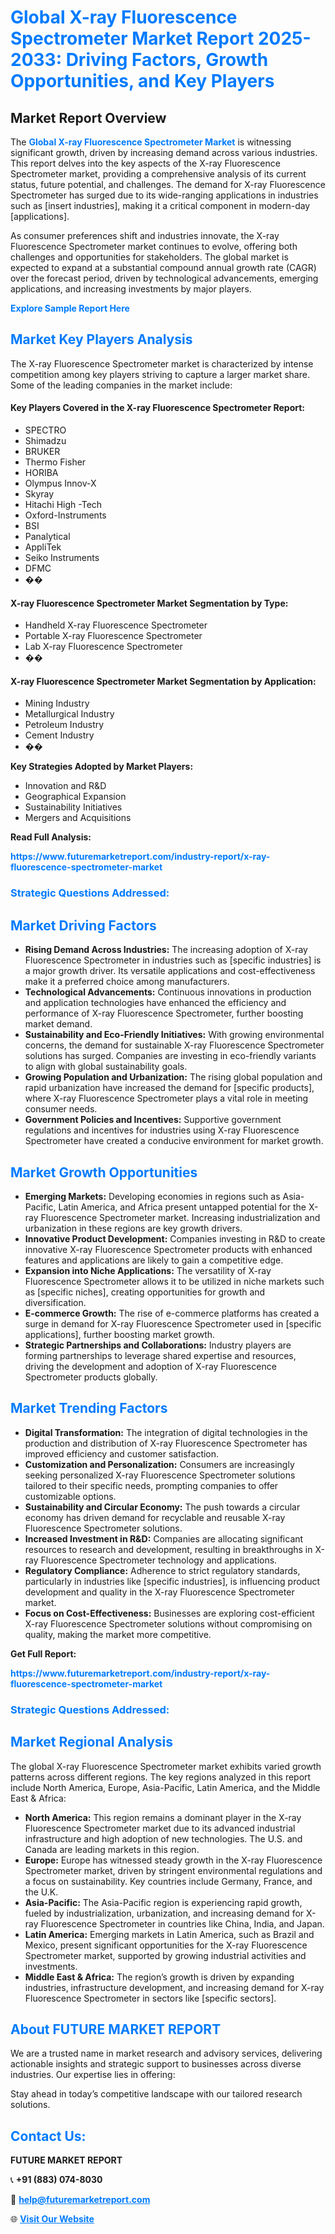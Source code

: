 <h1 style="color: #007BFF;">Global X-ray Fluorescence Spectrometer Market Report 2025-2033: Driving Factors, Growth Opportunities, and Key Players</h1>

<section id="overview">
<h2>Market Report Overview</h2>
<p>The <a href="https://www.futuremarketreport.com/industry-report/x-ray-fluorescence-spectrometer-market" style="color: #007BFF; text-decoration: none;"><strong>Global X-ray Fluorescence Spectrometer Market</strong></a> is witnessing significant growth, driven by increasing demand across various industries. This report delves into the key aspects of the X-ray Fluorescence Spectrometer market, providing a comprehensive analysis of its current status, future potential, and challenges. The demand for X-ray Fluorescence Spectrometer has surged due to its wide-ranging applications in industries such as [insert industries], making it a critical component in modern-day [applications].</p>
<p>As consumer preferences shift and industries innovate, the X-ray Fluorescence Spectrometer market continues to evolve, offering both challenges and opportunities for stakeholders. The global market is expected to expand at a substantial compound annual growth rate (CAGR) over the forecast period, driven by technological advancements, emerging applications, and increasing investments by major players.</p>
</section>

<section id="overview">
<p><a href="https://www.futuremarketreport.com/request-sample/reportId=114040" style="color: #007BFF; text-decoration: none;"><strong>Explore Sample Report Here</strong></a></p>
</section>

<section id="key-players">
<h2 style="color: #007BFF;">Market Key Players Analysis</h2>
<p>The X-ray Fluorescence Spectrometer market is characterized by intense competition among key players striving to capture a larger market share. Some of the leading companies in the market include:</p>
<h4>Key Players Covered in the X-ray Fluorescence Spectrometer Report:</h4>
<ul><li>SPECTRO</li><li>Shimadzu</li><li>BRUKER</li><li>Thermo Fisher</li><li>HORIBA</li><li>Olympus Innov-X</li><li>Skyray</li><li>Hitachi High -Tech</li><li>Oxford-Instruments</li><li>BSI</li><li>Panalytical</li><li>AppliTek</li><li>Seiko Instruments</li><li>DFMC</li><li>��</li></ul>
<h4>X-ray Fluorescence Spectrometer Market Segmentation by Type:</h4>
<ul><li>Handheld X-ray Fluorescence Spectrometer</li><li>Portable X-ray Fluorescence Spectrometer</li><li>Lab X-ray Fluorescence Spectrometer</li><li>��</li></ul>

<h4>X-ray Fluorescence Spectrometer Market Segmentation by Application:</h4>
<ul><li>Mining Industry</li><li>Metallurgical Industry</li><li>Petroleum Industry</li><li>Cement Industry</li><li>��</li></ul>
<p><strong>Key Strategies Adopted by Market Players:</strong></p>
<ul>
<li>Innovation and R&D</li>
<li>Geographical Expansion</li>
<li>Sustainability Initiatives</li>
<li>Mergers and Acquisitions</li>
</ul>
</section>

<section>
<p><strong>Read Full Analysis: </strong></p><a href="https://www.futuremarketreport.com/industry-report/x-ray-fluorescence-spectrometer-market" style="color: #007BFF; text-decoration: none;"><strong>https://www.futuremarketreport.com/industry-report/x-ray-fluorescence-spectrometer-market</strong></a>
<h3 style="color: #007BFF;">Strategic Questions Addressed:</h3>
</section>

<section id="driving-factors">
<h2 style="color: #007BFF;">Market Driving Factors</h2>
<ul>
<li><strong>Rising Demand Across Industries:</strong> The increasing adoption of X-ray Fluorescence Spectrometer in industries such as [specific industries] is a major growth driver. Its versatile applications and cost-effectiveness make it a preferred choice among manufacturers.</li>
<li><strong>Technological Advancements:</strong> Continuous innovations in production and application technologies have enhanced the efficiency and performance of X-ray Fluorescence Spectrometer, further boosting market demand.</li>
<li><strong>Sustainability and Eco-Friendly Initiatives:</strong> With growing environmental concerns, the demand for sustainable X-ray Fluorescence Spectrometer solutions has surged. Companies are investing in eco-friendly variants to align with global sustainability goals.</li>
<li><strong>Growing Population and Urbanization:</strong> The rising global population and rapid urbanization have increased the demand for [specific products], where X-ray Fluorescence Spectrometer plays a vital role in meeting consumer needs.</li>
<li><strong>Government Policies and Incentives:</strong> Supportive government regulations and incentives for industries using X-ray Fluorescence Spectrometer have created a conducive environment for market growth.</li>
</ul>
</section>

<section id="growth-opportunities">
<h2 style="color: #007BFF;">Market Growth Opportunities</h2>
<ul>
<li><strong>Emerging Markets:</strong> Developing economies in regions such as Asia-Pacific, Latin America, and Africa present untapped potential for the X-ray Fluorescence Spectrometer market. Increasing industrialization and urbanization in these regions are key growth drivers.</li>
<li><strong>Innovative Product Development:</strong> Companies investing in R&D to create innovative X-ray Fluorescence Spectrometer products with enhanced features and applications are likely to gain a competitive edge.</li>
<li><strong>Expansion into Niche Applications:</strong> The versatility of X-ray Fluorescence Spectrometer allows it to be utilized in niche markets such as [specific niches], creating opportunities for growth and diversification.</li>
<li><strong>E-commerce Growth:</strong> The rise of e-commerce platforms has created a surge in demand for X-ray Fluorescence Spectrometer used in [specific applications], further boosting market growth.</li>
<li><strong>Strategic Partnerships and Collaborations:</strong> Industry players are forming partnerships to leverage shared expertise and resources, driving the development and adoption of X-ray Fluorescence Spectrometer products globally.</li>
</ul>
</section>

<section id="trending-factors">
<h2 style="color: #007BFF;">Market Trending Factors</h2>
<ul>
<li><strong>Digital Transformation:</strong> The integration of digital technologies in the production and distribution of X-ray Fluorescence Spectrometer has improved efficiency and customer satisfaction.</li>
<li><strong>Customization and Personalization:</strong> Consumers are increasingly seeking personalized X-ray Fluorescence Spectrometer solutions tailored to their specific needs, prompting companies to offer customizable options.</li>
<li><strong>Sustainability and Circular Economy:</strong> The push towards a circular economy has driven demand for recyclable and reusable X-ray Fluorescence Spectrometer solutions.</li>
<li><strong>Increased Investment in R&D:</strong> Companies are allocating significant resources to research and development, resulting in breakthroughs in X-ray Fluorescence Spectrometer technology and applications.</li>
<li><strong>Regulatory Compliance:</strong> Adherence to strict regulatory standards, particularly in industries like [specific industries], is influencing product development and quality in the X-ray Fluorescence Spectrometer market.</li>
<li><strong>Focus on Cost-Effectiveness:</strong> Businesses are exploring cost-efficient X-ray Fluorescence Spectrometer solutions without compromising on quality, making the market more competitive.</li>
</ul>
</section>

<section>
<p><strong>Get Full Report: </strong></p><a href="https://www.futuremarketreport.com/industry-report/x-ray-fluorescence-spectrometer-market" style="color: #007BFF; text-decoration: none;"><strong>https://www.futuremarketreport.com/industry-report/x-ray-fluorescence-spectrometer-market</strong></a>
<h3 style="color: #007BFF;">Strategic Questions Addressed:</h3>
</section>


<section id="regional-analysis">
<h2 style="color: #007BFF;">Market Regional Analysis</h2>
<p>The global X-ray Fluorescence Spectrometer market exhibits varied growth patterns across different regions. The key regions analyzed in this report include North America, Europe, Asia-Pacific, Latin America, and the Middle East & Africa:</p>
<ul>
<li><strong>North America:</strong> This region remains a dominant player in the X-ray Fluorescence Spectrometer market due to its advanced industrial infrastructure and high adoption of new technologies. The U.S. and Canada are leading markets in this region.</li>
<li><strong>Europe:</strong> Europe has witnessed steady growth in the X-ray Fluorescence Spectrometer market, driven by stringent environmental regulations and a focus on sustainability. Key countries include Germany, France, and the U.K.</li>
<li><strong>Asia-Pacific:</strong> The Asia-Pacific region is experiencing rapid growth, fueled by industrialization, urbanization, and increasing demand for X-ray Fluorescence Spectrometer in countries like China, India, and Japan.</li>
<li><strong>Latin America:</strong> Emerging markets in Latin America, such as Brazil and Mexico, present significant opportunities for the X-ray Fluorescence Spectrometer market, supported by growing industrial activities and investments.</li>
<li><strong>Middle East & Africa:</strong> The region’s growth is driven by expanding industries, infrastructure development, and increasing demand for X-ray Fluorescence Spectrometer in sectors like [specific sectors].</li>
</ul>
</section>

<footer>
<h2 style="color: #007BFF;">About FUTURE MARKET REPORT</h2>
<p>We are a trusted name in market research and advisory services, delivering actionable insights and strategic support to businesses across diverse industries. Our expertise lies in offering:</p>

<p>Stay ahead in today’s competitive landscape with our tailored research solutions.</p>

<h2 style="color: #007BFF;">Contact Us:</h2>
<p><strong>FUTURE MARKET REPORT</strong></p>
<p>📞 <strong>+91 (883) 074-8030</strong></p>
<p>📧 <strong><a href="mailto:help@futuremarketreport.com" style="color: #007BFF;">help@futuremarketreport.com</a></strong></p>
<p>🌐 <strong><a href="https://www.futuremarketreport.com/" style="color: #007BFF;">Visit Our Website</a></strong></p>
</footer>